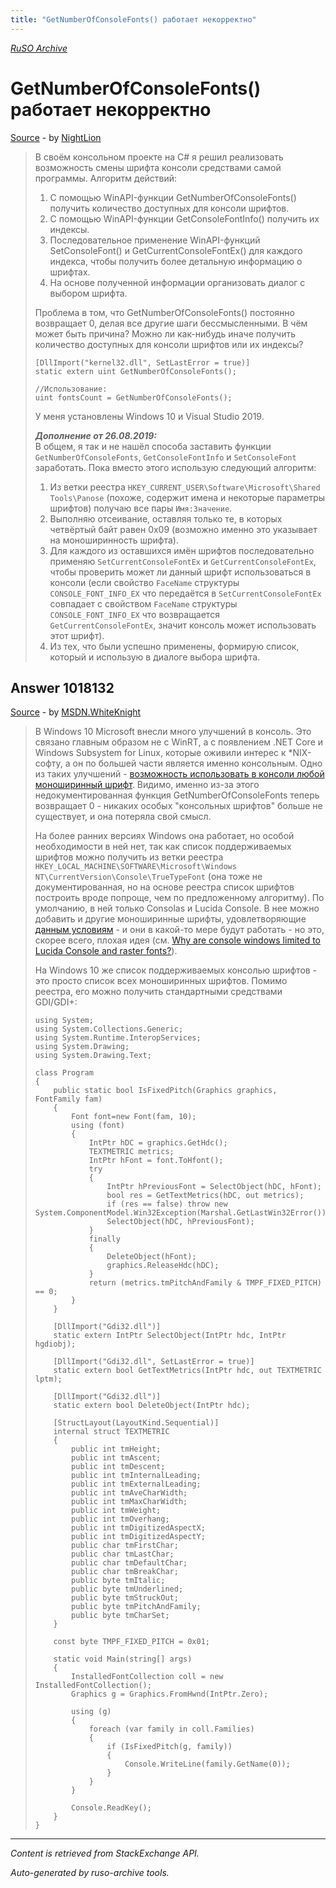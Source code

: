 ```yaml
---
title: "GetNumberOfConsoleFonts() работает некорректно"
---
```

<p><i><a href="https://github.com/MSDN-WhiteKnight/ruso-archive/">RuSO Archive</a></i></p>
<h1>GetNumberOfConsoleFonts() работает некорректно</h1>
<p><a href="https://ru.stackoverflow.com/questions/1016076/getnumberofconsolefonts-%d1%80%d0%b0%d0%b1%d0%be%d1%82%d0%b0%d0%b5%d1%82-%d0%bd%d0%b5%d0%ba%d0%be%d1%80%d1%80%d0%b5%d0%ba%d1%82%d0%bd%d0%be">Source</a> - by <a href="https://ru.stackoverflow.com/users/348132/nightlion">NightLion</a></p>
<blockquote>
<p>В своём консольном проекте на C# я решил реализовать возможность смены шрифта консоли средствами самой программы. Алгоритм действий:</p>

<ol>
<li>С помощью WinAPI-функции GetNumberOfConsoleFonts() получить
количество доступных для консоли шрифтов.</li>
<li>С помощью WinAPI-функции GetConsoleFontInfo() получить их индексы.</li>
<li>Последовательное применение WinAPI-функций SetConsoleFont() и
GetCurrentConsoleFontEx() для каждого индекса, чтобы получить более
детальную информацию о шрифтах.</li>
<li>На основе полученной информации организовать диалог с выбором шрифта.</li>
</ol>

<p>Проблема в том, что GetNumberOfConsoleFonts() постоянно возвращает 0, делая все другие шаги бессмысленными. В чём может быть причина? Можно ли как-нибудь иначе получить количество доступных для консоли шрифтов или их индексы?</p>

<pre><code>[DllImport("kernel32.dll", SetLastError = true)] 
static extern uint GetNumberOfConsoleFonts();

//Использование:
uint fontsCount = GetNumberOfConsoleFonts();
</code></pre>

<p>У меня установлены Windows 10 и Visual Studio 2019.</p>

<p><strong><em>Дополнение от 26.08.2019:</em></strong><br>
В общем, я так и не нашёл способа заставить функции <code>GetNumberOfConsoleFonts</code>, <code>GetConsoleFontInfo</code> и <code>SetConsoleFont</code> заработать. Пока вместо этого использую следующий алгоритм:</p>

<ol>
<li>Из ветки реестра <code>HKEY_CURRENT_USER\Software\Microsoft\Shared
Tools\Panose</code> (похоже, содержит имена и некоторые параметры шрифтов)
получаю все пары <code>Имя:Значение</code>.</li>
<li>Выполняю отсеивание, оставляя только те, в которых четвёртый байт равен 0x09 (возможно именно это указывает на моноширинность шрифта).</li>
<li>Для каждого из оставшихся имён шрифтов последовательно применяю <code>SetCurrentConsoleFontEx</code> и <code>GetCurrentConsoleFontEx</code>, чтобы проверить может ли данный шрифт использоваться в консоли (если свойство <code>FaceName</code> структуры <code>CONSOLE_FONT_INFO_EX</code> что передаётся в <code>SetCurrentConsoleFontEx</code> совпадает с свойством <code>FaceName</code> структуры <code>CONSOLE_FONT_INFO_EX</code> что возвращается <code>GetCurrentConsoleFontEx</code>, значит консоль может использовать этот шрифт).</li>
<li>Из тех, что были успешно применены, формирую список, который и использую в диалоге выбора шрифта.</li>
</ol>

</blockquote>
<h2>Answer 1018132</h2>
<p><a href="https://ru.stackoverflow.com/a/1018132/">Source</a> - by <a href="https://ru.stackoverflow.com/users/240512/msdn-whiteknight">MSDN.WhiteKnight</a></p>
<blockquote>
<p>В Windows 10 Microsoft внесли много улучшений в консоль. Это связано главным образом не с WinRT, а с появлением .NET Core и Windows Subsystem for Linux, которые оживили интерес к *NIX-софту, а он по большей части является именно консольным. Одно из таких улучшений - <a href="https://wpdev.uservoice.com/forums/266908-command-prompt-console-windows-subsystem-for-l/suggestions/6509589-allow-console-windows-to-use-any-monospace-font" rel="nofollow noreferrer">возможность использовать в консоли любой моноширинный шрифт</a>. Видимо, именно из-за этого недокументированная функция GetNumberOfConsoleFonts теперь возвращает 0 - никаких особых "консольных шрифтов" больше не существует, и она потеряла свой смысл. </p>

<p>На более ранних версиях Windows она работает, но особой необходимости в ней нет, так как список поддерживаемых шрифтов можно получить из ветки реестра <code>HKEY_LOCAL_MACHINE\SOFTWARE\Microsoft\Windows NT\CurrentVersion\Console\TrueTypeFont</code> (она тоже не документированная, но на основе реестра список шрифтов построить вроде попроще, чем по предложенному алгоритму). По умолчанию, в ней только Consolas и Lucida Console. В нее можно добавить и другие моноширинные шрифты, удовлетворяющие <a href="https://superuser.com/questions/1347724/how-can-i-add-additional-fonts-to-the-windows-console">данным условиям</a> - и они в какой-то мере будут работать - но это, скорее всего, плохая идея (см. <a href="https://devblogs.microsoft.com/oldnewthing/20070516-00/?p=26843" rel="nofollow noreferrer">Why are console windows limited to Lucida Console and raster fonts?</a>).</p>

<p>На Windows 10 же список поддерживаемых консолью шрифтов - это просто список всех моноширинных шрифтов. Помимо реестра, его можно получить стандартными средствами GDI/GDI+:</p>

<pre><code>using System;
using System.Collections.Generic;
using System.Runtime.InteropServices;
using System.Drawing;
using System.Drawing.Text;

class Program
{     
    public static bool IsFixedPitch(Graphics graphics, FontFamily fam)
    {        
        Font font=new Font(fam, 10);
        using (font)
        {
            IntPtr hDC = graphics.GetHdc();
            TEXTMETRIC metrics;
            IntPtr hFont = font.ToHfont();
            try
            {
                IntPtr hPreviousFont = SelectObject(hDC, hFont);
                bool res = GetTextMetrics(hDC, out metrics);
                if (res == false) throw new System.ComponentModel.Win32Exception(Marshal.GetLastWin32Error());
                SelectObject(hDC, hPreviousFont);
            }
            finally
            {
                DeleteObject(hFont);
                graphics.ReleaseHdc(hDC);
            }
            return (metrics.tmPitchAndFamily &amp; TMPF_FIXED_PITCH) == 0;
        }
    }

    [DllImport("Gdi32.dll")]
    static extern IntPtr SelectObject(IntPtr hdc, IntPtr hgdiobj);

    [DllImport("Gdi32.dll", SetLastError = true)]
    static extern bool GetTextMetrics(IntPtr hdc, out TEXTMETRIC lptm);

    [DllImport("Gdi32.dll")]
    static extern bool DeleteObject(IntPtr hdc);

    [StructLayout(LayoutKind.Sequential)]
    internal struct TEXTMETRIC
    {
        public int tmHeight;
        public int tmAscent;
        public int tmDescent;
        public int tmInternalLeading;
        public int tmExternalLeading;
        public int tmAveCharWidth;
        public int tmMaxCharWidth;
        public int tmWeight;
        public int tmOverhang;
        public int tmDigitizedAspectX;
        public int tmDigitizedAspectY;
        public char tmFirstChar;
        public char tmLastChar;
        public char tmDefaultChar;
        public char tmBreakChar;
        public byte tmItalic;
        public byte tmUnderlined;
        public byte tmStruckOut;
        public byte tmPitchAndFamily;
        public byte tmCharSet;
    }

    const byte TMPF_FIXED_PITCH = 0x01;    

    static void Main(string[] args)
    { 
        InstalledFontCollection coll = new InstalledFontCollection();
        Graphics g = Graphics.FromHwnd(IntPtr.Zero);

        using (g)
        {
            foreach (var family in coll.Families)
            {
                if (IsFixedPitch(g, family))
                {
                    Console.WriteLine(family.GetName(0));
                }
            }
        }

        Console.ReadKey();
    }    
}
</code></pre>

</blockquote>
<hr/>
<p><i>Content is retrieved from StackExchange API. </i></p>
<p><i>Auto-generated by ruso-archive tools. </i></p>
